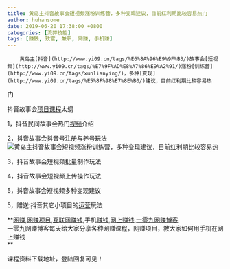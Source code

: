 ```yaml
---
title: 黄岛主抖音故事会短视频涨粉训练营，多种变现建议，目前红利期比较容易热门
author: huhansome
date: 2019-06-20 17:38:00 +0800
categories: [流弊技能]
tags: [赚钱, 致富, 兼职, 网赚, 手机赚]
---
```



        黄岛主[抖音](http://www.yi09.cn/tags/%E6%8A%96%E9%9F%B3/)故事会[短视频](http://www.yi09.cn/tags/%E7%9F%AD%E8%A7%86%E9%A2%91/)涨粉[训练营](http://www.yi09.cn/tags/xunlianying/)，多种[变现](http://www.yi09.cn/tags/%E5%8F%98%E7%8E%B0/)建议，目前红利期比较容易热
**门**

抖音故事会[项目](http://www.yi09.cn/tags/%E9%A1%B9%E7%9B%AE/)[课程](http://www.yi09.cn/tags/%E8%AF%BE%E7%A8%8B/)太纲

1，抖音民间故事会热门[视频](http://www.yi09.cn/tags/shipin/)介绍

2，抖音故事会抖音号注册与养号玩法![黄岛主抖音故事会短视频涨粉训练营，多种变现建议，目前红利期比较容易热](http://www.yi09.cn/zb_users/upload/2021/11/20211101202016163576921671579.jpeg)

3，抖音故事会短视频批量制作玩法

4，抖音故事会短视频上传操作玩法

5，抖音故事会短视频多种变现建议

5，赠送:抖音其它小项目的[运营](http://www.yi09.cn/tags/%E8%BF%90%E8%90%A5/)玩法

  

**[网赚](http://www.yi09.cn/tags/%E7%BD%91%E8%B5%9A/),[网赚项目](http://www.yi09.cn/tags/%E7%BD%91%E8%B5%9A%E9%A1%B9%E7%9B%AE/),[互联网赚钱](http://www.yi09.cn/tags/%E4%BA%92%E8%81%94%E7%BD%91%E8%B5%9A%E9%92%B1/),手机[赚钱](http://www.yi09.cn/tags/%E8%B5%9A%E9%92%B1/),[网上赚钱](http://www.yi09.cn/tags/%E7%BD%91%E4%B8%8A%E8%B5%9A%E9%92%B1/),[一零九网赚博客](http://www.yi09.cn/tags/%E4%B8%80%E9%9B%B6%E4%B9%9D%E7%BD%91%E8%B5%9A%E5%8D%9A%E5%AE%A2/)  
一零九网赚博客每天给大家分享各种网赚课程，网赚项目，教大家如何用手机在网上赚钱  
**  
  
  

课程资料下载地址，登陆回复可见！

